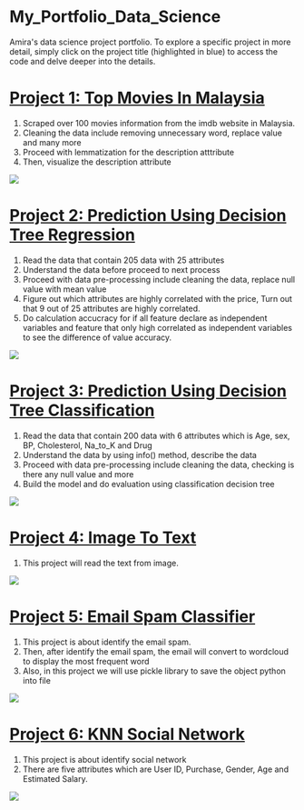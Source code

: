 # My_Portfolio_Data_Science
Amira's data science project portfolio. To explore a specific project in more detail, simply click on the project title (highlighted in blue) to access the code and delve deeper into the details.


# [Project 1: Top Movies In Malaysia](https://github.com/NajihaAmira/Top-Movies-Malaysia)
1) Scraped over 100 movies information from the imdb website in Malaysia. 
2) Cleaning the data include removing unnecessary word, replace value and many more
3) Proceed with lemmatization for the description atttribute
4) Then, visualize the description attribute

![](https://github.com/NajihaAmira/My_Portfolio_Data_Science/blob/main/images/project1.png)


# [Project 2: Prediction Using Decision Tree Regression](https://github.com/NajihaAmira/DecisionTreeRegression)
1) Read the data that contain 205 data with 25 attributes  
2) Understand the data before proceed to next process
3) Proceed with data pre-processing include cleaning the data, replace null value with mean value
4) Figure out which attributes are highly correlated with the price, Turn out that 9 out of 25 attributes are highly correlated.
5) Do calculation accucracy for if all feature declare as independent variables and feature that only high correlated as independent variables to see the difference of value accuracy.

![](https://github.com/NajihaAmira/My_Portfolio_Data_Science/blob/main/images/project2.png)


# [Project 3: Prediction Using Decision Tree Classification](https://github.com/NajihaAmira/DecisionTreeClassification)
1) Read the data that contain 200 data with 6 attributes which is Age, sex, BP, Cholesterol, Na_to_K and Drug
2) Understand the data by using info() method, describe the data
3) Proceed with data pre-processing include cleaning the data, checking is there any null value and more
4) Build the model and do evaluation using classification decision tree

![](https://github.com/NajihaAmira/My_Portfolio_Data_Science/blob/main/images/project3.png)


# [Project 4: Image To Text](https://github.com/NajihaAmira/ImageToText)
1) This project will read the text from image.

![](https://github.com/NajihaAmira/My_Portfolio_Data_Science/blob/main/images/project4.png)


# [Project 5: Email Spam Classifier](https://github.com/NajihaAmira/EmailSpamClassifier)
1) This project is about identify the email spam.
2) Then, after identify the email spam, the email will convert to wordcloud to display the most frequent word  
3) Also, in this project we will use pickle library to save the object python into file
   
![](https://github.com/NajihaAmira/My_Portfolio_Data_Science/blob/main/images/project5.png)

# [Project 6: KNN Social Network](https://github.com/NajihaAmira/KNNSocialNetwork)
1) This project is about identify social network
2) There are five attributes which are User ID, Purchase, Gender, Age and Estimated Salary.
   
![](https://github.com/NajihaAmira/My_Portfolio_Data_Science/blob/main/images/project6.png)

